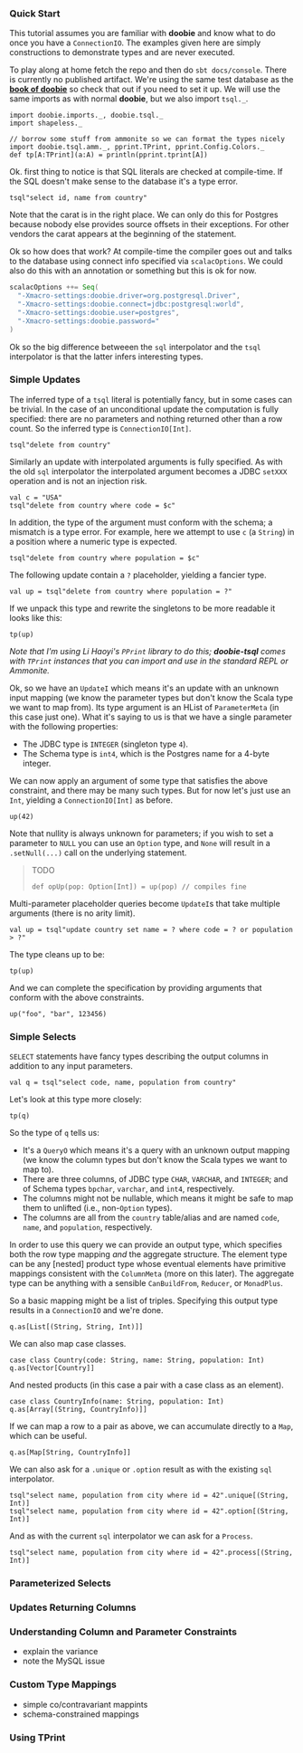 
### Quick Start

This tutorial assumes you are familiar with **doobie** and know what to do once you have a `ConnectionIO`. The examples given here are simply constructions to demonstrate types and are never executed.

To play along at home fetch the repo and then do `sbt docs/console`. There is currently no published artifact. We're using the same test database as the [**book of doobie**](http://tpolecat.github.io/doobie-0.2.3/00-index.html) so check that out if you need to set it up. We will use the same imports as with normal **doobie**, but we also import `tsql._`. 

```tut
import doobie.imports._, doobie.tsql._
import shapeless._
```

```tut:invisible
// borrow some stuff from ammonite so we can format the types nicely
import doobie.tsql.amm._, pprint.TPrint, pprint.Config.Colors._
def tp[A:TPrint](a:A) = println(pprint.tprint[A])
```

Ok. first thing to notice is that SQL literals are checked at compile-time. If the SQL doesn't make sense to the database it's a type error. 

```tut:fail
tsql"select id, name from country"
```

Note that the carat is in the right place. We can only do this for Postgres because nobody else provides source offsets in their exceptions. For other vendors the carat appears at the beginning of the statement.

Ok so how does that work? At compile-time the compiler goes out and talks to the database using connect info specified via `scalacOptions`. We could also do this with an annotation or something but this is ok for now.

```scala
scalacOptions ++= Seq(
  "-Xmacro-settings:doobie.driver=org.postgresql.Driver",
  "-Xmacro-settings:doobie.connect=jdbc:postgresql:world",
  "-Xmacro-settings:doobie.user=postgres",
  "-Xmacro-settings:doobie.password="
)
```

Ok so the big difference betweeen the `sql` interpolator and the `tsql` interpolator is that the latter infers interesting types.

### Simple Updates

The inferred type of a `tsql` literal is potentially fancy, but in some cases can be trivial. In the case of an unconditional update the computation is fully specified: there are no parameters and nothing returned other than a row count. So the inferred type is `ConnectionIO[Int]`.

```tut
tsql"delete from country"
```

Similarly an update with interpolated arguments is fully specified. As with the old `sql` interpolator the interpolated argument becomes a JDBC `setXXX` operation and is not an injection risk.

```tut
val c = "USA"
tsql"delete from country where code = $c"
```

In addition, the type of the argument must conform with the schema; a mismatch is a type error. For example, here we attempt to use `c` (a `String`) in a position where a numeric type is expected.

```tut:fail
tsql"delete from country where population = $c"
```

The following update contain a `?` placeholder, yielding a fancier type.

```tut
val up = tsql"delete from country where population = ?"
```

If we unpack this type and rewrite the singletons to be more readable it looks like this:

```tut
tp(up)
```

_Note that I'm using Li Haoyi's `PPrint` library to do this; **doobie-tsql** comes with `TPrint` instances that you can import and use in the standard REPL or Ammonite._

Ok, so we have an `UpdateI` which means it's an update with an unknown input mapping (we know the parameter types but don't know the Scala type we want to map from). Its type argument is an HList of `ParameterMeta` (in this case just one). What it's saying to us is that we have a single parameter with the following properties:

- The JDBC type is `INTEGER` (singleton type `4`).
- The Schema type is `int4`, which is the Postgres name for a 4-byte integer.

We can now apply an argument of some type that satisfies the above constraint, and there may be many such types. But for now let's just use an `Int`, yielding a `ConnectionIO[Int]` as before.

```tut
up(42)
```

Note that nullity is always unknown for parameters; if you wish to set a parameter to `NULL` you can use an `Option` type, and `None` will result in a `.setNull(...)` call on the underlying statement.

> TODO
> ```tut
> def opUp(pop: Option[Int]) = up(pop) // compiles fine
> ```


Multi-parameter placeholder queries become `UpdateI`s that take multiple arguments (there is no arity limit).

```tut
val up = tsql"update country set name = ? where code = ? or population > ?"
```

The type cleans up to be:

```tut
tp(up)
```

And we can complete the specification by providing arguments that conform with the above constraints.

```tut
up("foo", "bar", 123456)
```


### Simple Selects

`SELECT` statements have fancy types describing the output columns in addition to any input parameters.

```tut
val q = tsql"select code, name, population from country"
```

Let's look at this type more closely:

```tut
tp(q)
```

So the type of `q` tells us:

- It's a `QueryO` which means it's a query with an unknown output mapping (we know the column types but don't know the Scala types we want to map to).
- There are three columns, of JDBC type `CHAR`, `VARCHAR`, and `INTEGER`; and of Schema types `bpchar`, `varchar`, and `int4`, respectively.
- The columns might not be nullable, which means it might be safe to map them to unlifted (i.e., non-`Option` types).
- The columns are all from the `country` table/alias and are named `code`, `name`, and `population`, respectively.

In order to use this query we can provide an output type, which specifies both the row type mapping *and* the aggregate structure. The element type can be any [nested] product type whose eventual elements have primitive mappings consistent with the `ColumnMeta` (more on this later). The aggregate type can be anything with a sensible `CanBuildFrom`, `Reducer`, or `MonadPlus`.

So a basic mapping might be a list of triples. Specifying this output type results in a `ConnectionIO` and we're done.

```tut
q.as[List[(String, String, Int)]]
```

We can also map case classes.

```tut
case class Country(code: String, name: String, population: Int)
q.as[Vector[Country]]
```

And nested products (in this case a pair with a case class as an element).

```tut
case class CountryInfo(name: String, population: Int)
q.as[Array[(String, CountryInfo)]]
```

If we can map a row to a pair as above, we can accumulate directly to a `Map`, which can be useful.

```tut
q.as[Map[String, CountryInfo]]
```

We can also ask for a `.unique` or `.option` result as with the existing `sql` interpolator.

```tut
tsql"select name, population from city where id = 42".unique[(String, Int)]
tsql"select name, population from city where id = 42".option[(String, Int)]
```

And as with the current `sql` interpolator we can ask for a `Process`.

```tut
tsql"select name, population from city where id = 42".process[(String, Int)]
```

### Parameterized Selects


### Updates Returning Columns


### Understanding Column and Parameter Constraints

- explain the variance
- note the MySQL issue

### Custom Type Mappings

- simple co/contravariant mappints
- schema-constrained mappings

### Using TPrint




